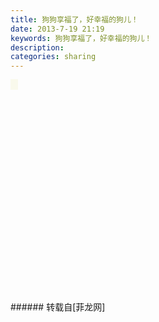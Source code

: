 ```yaml
---
title: 狗狗享福了，好幸福的狗儿！
date: 2013-7-19 21:19
keywords: 狗狗享福了，好幸福的狗儿！
description:     
categories: sharing
---
```

<td class="t_f" id="postmessage_24361">

<font color="#000"><font style="background-color:rgb(249, 249, 236)"><font face="Arial">    </font></font></font><br/>
<img alt="" border="0" class="zoom" data-cf-modified-80640071b0a4fce4c4c75ed9-="" file="http://album.online.sh.cn/images/attachement/jpg/site1/20130422/0025116bbe6d12df5b8845.jpg" id="aimg_oK79p" lazyloadthumb="1" onclick="" onmouseover="" src="http://album.online.sh.cn/images/attachement/jpg/site1/20130422/0025116bbe6d12df5b8845.jpg"/><br/>
<br/>
<img alt="" border="0" class="zoom" data-cf-modified-80640071b0a4fce4c4c75ed9-="" file="http://album.online.sh.cn/images/attachement/jpg/site1/20130422/0025116bbe6d12df5b8846.jpg" id="aimg_n3qTQ" lazyloadthumb="1" onclick="" onmouseover="" src="http://album.online.sh.cn/images/attachement/jpg/site1/20130422/0025116bbe6d12df5b8846.jpg"/><br/>
<br/>
<img alt="" border="0" class="zoom" data-cf-modified-80640071b0a4fce4c4c75ed9-="" file="http://album.online.sh.cn/images/attachement/jpg/site1/20130422/0025116bbe6d12df5b8847.jpg" id="aimg_PSS47" lazyloadthumb="1" onclick="" onmouseover="" src="http://album.online.sh.cn/images/attachement/jpg/site1/20130422/0025116bbe6d12df5b8847.jpg"/><br/>
<br/>
<img alt="" border="0" class="zoom" data-cf-modified-80640071b0a4fce4c4c75ed9-="" file="http://album.online.sh.cn/images/attachement/jpg/site1/20130422/0025116bbe6d12df5b8948.jpg" id="aimg_hir91" lazyloadthumb="1" onclick="" onmouseover="" src="http://album.online.sh.cn/images/attachement/jpg/site1/20130422/0025116bbe6d12df5b8948.jpg"/><br/>
<br/>
<img alt="" border="0" class="zoom" data-cf-modified-80640071b0a4fce4c4c75ed9-="" file="http://album.online.sh.cn/images/attachement/jpg/site1/20130422/0025116bbe6d12df5b8949.jpg" id="aimg_CZLTi" lazyloadthumb="1" onclick="" onmouseover="" src="http://album.online.sh.cn/images/attachement/jpg/site1/20130422/0025116bbe6d12df5b8949.jpg"/><br/>
<br/>
<img alt="" border="0" class="zoom" data-cf-modified-80640071b0a4fce4c4c75ed9-="" file="http://album.online.sh.cn/images/attachement/jpg/site1/20130422/0025116bbe6d12df5b894a.jpg" id="aimg_j5biI" lazyloadthumb="1" onclick="" onmouseover="" src="http://album.online.sh.cn/images/attachement/jpg/site1/20130422/0025116bbe6d12df5b894a.jpg"/><br/>
<br/>
<img alt="" border="0" class="zoom" data-cf-modified-80640071b0a4fce4c4c75ed9-="" file="http://album.online.sh.cn/images/attachement/jpg/site1/20130422/0025116bbe6d12df5b894b.jpg" id="aimg_XL8ib" lazyloadthumb="1" onclick="" onmouseover="" src="http://album.online.sh.cn/images/attachement/jpg/site1/20130422/0025116bbe6d12df5b894b.jpg"/><br/>
<br/>
<img alt="" border="0" class="zoom" data-cf-modified-80640071b0a4fce4c4c75ed9-="" file="http://album.online.sh.cn/images/attachement/jpg/site1/20130422/0025116bbe6d12df5b894c.jpg" id="aimg_U6RfK" lazyloadthumb="1" onclick="" onmouseover="" src="http://album.online.sh.cn/images/attachement/jpg/site1/20130422/0025116bbe6d12df5b894c.jpg"/><br/>
<br/>
<img alt="" border="0" class="zoom" data-cf-modified-80640071b0a4fce4c4c75ed9-="" file="http://album.online.sh.cn/images/attachement/jpg/site1/20130422/0025116bbe6d12df5b894d.jpg" id="aimg_gAc4g" lazyloadthumb="1" onclick="" onmouseover="" src="http://album.online.sh.cn/images/attachement/jpg/site1/20130422/0025116bbe6d12df5b894d.jpg"/><br/>
<br/>
<img alt="" border="0" class="zoom" data-cf-modified-80640071b0a4fce4c4c75ed9-="" file="http://album.online.sh.cn/images/attachement/jpg/site1/20130422/0025116bbe6d12df5b894e.jpg" id="aimg_G3rhq" lazyloadthumb="1" onclick="" onmouseover="" src="http://album.online.sh.cn/images/attachement/jpg/site1/20130422/0025116bbe6d12df5b894e.jpg"/><br/>
<br/>
<img alt="" border="0" class="zoom" data-cf-modified-80640071b0a4fce4c4c75ed9-="" file="http://album.online.sh.cn/images/attachement/jpg/site1/20130422/0025116bbe6d12df5b894f.jpg" id="aimg_M8TT8" lazyloadthumb="1" onclick="" onmouseover="" src="http://album.online.sh.cn/images/attachement/jpg/site1/20130422/0025116bbe6d12df5b894f.jpg"/><br/>
<br/>
<img alt="" border="0" class="zoom" data-cf-modified-80640071b0a4fce4c4c75ed9-="" file="http://album.online.sh.cn/images/attachement/jpg/site1/20130422/0025116bbe6d12df5b8950.jpg" id="aimg_FkkhH" lazyloadthumb="1" onclick="" onmouseover="" src="http://album.online.sh.cn/images/attachement/jpg/site1/20130422/0025116bbe6d12df5b8950.jpg"/><br/>
<br/>
<img alt="" border="0" class="zoom" data-cf-modified-80640071b0a4fce4c4c75ed9-="" file="http://album.online.sh.cn/images/attachement/jpg/site1/20130422/0025116bbe6d12df5b8951.jpg" id="aimg_wFnKC" lazyloadthumb="1" onclick="" onmouseover="" src="http://album.online.sh.cn/images/attachement/jpg/site1/20130422/0025116bbe6d12df5b8951.jpg"/><br/>
<br/>
<img alt="" border="0" class="zoom" data-cf-modified-80640071b0a4fce4c4c75ed9-="" file="http://album.online.sh.cn/images/attachement/jpg/site1/20130422/0025116bbe6d12df5b8952.jpg" id="aimg_B1M6M" lazyloadthumb="1" onclick="" onmouseover="" src="http://album.online.sh.cn/images/attachement/jpg/site1/20130422/0025116bbe6d12df5b8952.jpg"/><br/>
<br/>
<img alt="" border="0" class="zoom" data-cf-modified-80640071b0a4fce4c4c75ed9-="" file="http://album.online.sh.cn/images/attachement/jpg/site1/20130422/0025116bbe6d12df5b8953.jpg" id="aimg_I9K9y" lazyloadthumb="1" onclick="" onmouseover="" src="http://album.online.sh.cn/images/attachement/jpg/site1/20130422/0025116bbe6d12df5b8953.jpg"/><br/>
<br/>
<img alt="" border="0" class="zoom" data-cf-modified-80640071b0a4fce4c4c75ed9-="" file="http://album.online.sh.cn/images/attachement/jpg/site1/20130422/0025116bbe6d12df5b8a54.jpg" id="aimg_mr6Dz" lazyloadthumb="1" onclick="" onmouseover="" src="http://album.online.sh.cn/images/attachement/jpg/site1/20130422/0025116bbe6d12df5b8a54.jpg"/><br/>
<br/>
<img alt="" border="0" class="zoom" data-cf-modified-80640071b0a4fce4c4c75ed9-="" file="http://album.online.sh.cn/images/attachement/jpg/site1/20130422/0025116bbe6d12df5b8a55.jpg" id="aimg_KdzF3" lazyloadthumb="1" onclick="" onmouseover="" src="http://album.online.sh.cn/images/attachement/jpg/site1/20130422/0025116bbe6d12df5b8a55.jpg"/><br/>
<br/>
<img alt="" border="0" class="zoom" data-cf-modified-80640071b0a4fce4c4c75ed9-="" file="http://album.online.sh.cn/images/attachement/jpg/site1/20130422/0025116bbe6d12df5b8a56.jpg" id="aimg_QRJr9" lazyloadthumb="1" onclick="" onmouseover="" src="http://album.online.sh.cn/images/attachement/jpg/site1/20130422/0025116bbe6d12df5b8a56.jpg"/><br/>
<br/>
<img alt="" border="0" class="zoom" data-cf-modified-80640071b0a4fce4c4c75ed9-="" file="http://album.online.sh.cn/images/attachement/jpg/site1/20130422/0025116bbe6d12df5b8a57.jpg" id="aimg_h7V7w" lazyloadthumb="1" onclick="" onmouseover="" src="http://album.online.sh.cn/images/attachement/jpg/site1/20130422/0025116bbe6d12df5b8a57.jpg"/><br/>
<br/>
<img alt="" border="0" class="zoom" data-cf-modified-80640071b0a4fce4c4c75ed9-="" file="http://album.online.sh.cn/images/attachement/jpg/site1/20130422/0025116bbe6d12df5b8a58.jpg" id="aimg_OlPpP" lazyloadthumb="1" onclick="" onmouseover="" src="http://album.online.sh.cn/images/attachement/jpg/site1/20130422/0025116bbe6d12df5b8a58.jpg"/><br/>
</td>
###### 转载自[菲龙网]